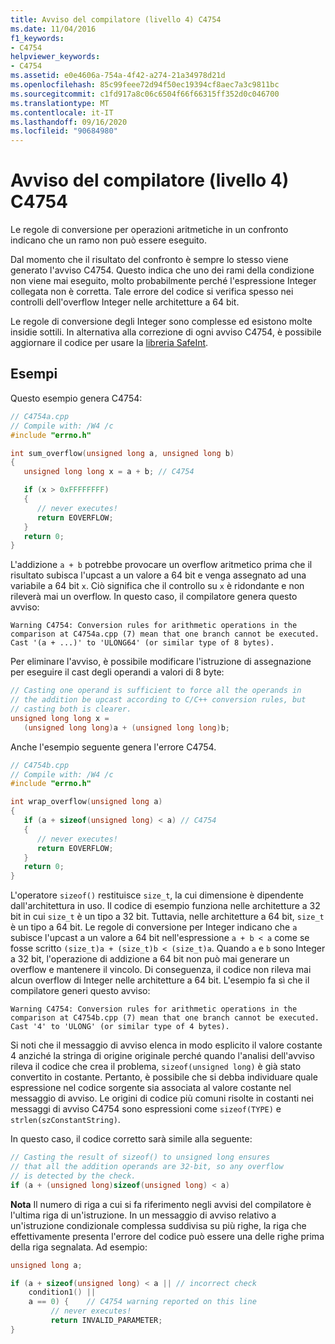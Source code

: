 ```yaml
---
title: Avviso del compilatore (livello 4) C4754
ms.date: 11/04/2016
f1_keywords:
- C4754
helpviewer_keywords:
- C4754
ms.assetid: e0e4606a-754a-4f42-a274-21a34978d21d
ms.openlocfilehash: 85c99feee72d94f50ec19394cf8aec7a3c9811bc
ms.sourcegitcommit: c1fd917a8c06c6504f66f66315ff352d0c046700
ms.translationtype: MT
ms.contentlocale: it-IT
ms.lasthandoff: 09/16/2020
ms.locfileid: "90684980"
---
```

# <a name="compiler-warning-level-4-c4754"></a>Avviso del compilatore (livello 4) C4754

Le regole di conversione per operazioni aritmetiche in un confronto indicano che un ramo non può essere eseguito.

Dal momento che il risultato del confronto è sempre lo stesso viene generato l'avviso C4754. Questo indica che uno dei rami della condizione non viene mai eseguito, molto probabilmente perché l'espressione Integer collegata non è corretta. Tale errore del codice si verifica spesso nei controlli dell'overflow Integer nelle architetture a 64 bit.

Le regole di conversione degli Integer sono complesse ed esistono molte insidie sottili. In alternativa alla correzione di ogni avviso C4754, è possibile aggiornare il codice per usare la [libreria SafeInt](../../safeint/safeint-library.md).

## <a name="examples"></a>Esempi

Questo esempio genera C4754:

```cpp
// C4754a.cpp
// Compile with: /W4 /c
#include "errno.h"

int sum_overflow(unsigned long a, unsigned long b)
{
   unsigned long long x = a + b; // C4754

   if (x > 0xFFFFFFFF)
   {
      // never executes!
      return EOVERFLOW;
   }
   return 0;
}
```

L'addizione `a + b` potrebbe provocare un overflow aritmetico prima che il risultato subisca l'upcast a un valore a 64 bit e venga assegnato ad una variabile a 64 bit `x`. Ciò significa che il controllo su `x` è ridondante e non rileverà mai un overflow. In questo caso, il compilatore genera questo avviso:

```Output
Warning C4754: Conversion rules for arithmetic operations in the comparison at C4754a.cpp (7) mean that one branch cannot be executed. Cast '(a + ...)' to 'ULONG64' (or similar type of 8 bytes).
```

Per eliminare l'avviso, è possibile modificare l'istruzione di assegnazione per eseguire il cast degli operandi a valori di 8 byte:

```cpp
// Casting one operand is sufficient to force all the operands in
// the addition be upcast according to C/C++ conversion rules, but
// casting both is clearer.
unsigned long long x =
   (unsigned long long)a + (unsigned long long)b;
```

Anche l'esempio seguente genera l'errore C4754.

```cpp
// C4754b.cpp
// Compile with: /W4 /c
#include "errno.h"

int wrap_overflow(unsigned long a)
{
   if (a + sizeof(unsigned long) < a) // C4754
   {
      // never executes!
      return EOVERFLOW;
   }
   return 0;
}
```

L'operatore `sizeof()` restituisce `size_t`, la cui dimensione è dipendente dall'architettura in uso. Il codice di esempio funziona nelle architetture a 32 bit in cui `size_t` è un tipo a 32 bit. Tuttavia, nelle architetture a 64 bit, `size_t` è un tipo a 64 bit. Le regole di conversione per Integer indicano che `a` subisce l'upcast a un valore a 64 bit nell'espressione `a + b < a` come se fosse scritto `(size_t)a + (size_t)b < (size_t)a`. Quando `a` e `b` sono Integer a 32 bit, l'operazione di addizione a 64 bit non può mai generare un overflow e mantenere il vincolo. Di conseguenza, il codice non rileva mai alcun overflow di Integer nelle architetture a 64 bit. L'esempio fa sì che il compilatore generi questo avviso:

```Output
Warning C4754: Conversion rules for arithmetic operations in the comparison at C4754b.cpp (7) mean that one branch cannot be executed. Cast '4' to 'ULONG' (or similar type of 4 bytes).
```

Si noti che il messaggio di avviso elenca in modo esplicito il valore costante 4 anziché la stringa di origine originale perché quando l'analisi dell'avviso rileva il codice che crea il problema, `sizeof(unsigned long)` è già stato convertito in costante. Pertanto, è possibile che si debba individuare quale espressione nel codice sorgente sia associata al valore costante nel messaggio di avviso. Le origini di codice più comuni risolte in costanti nei messaggi di avviso C4754 sono espressioni come `sizeof(TYPE)` e `strlen(szConstantString)`.

In questo caso, il codice corretto sarà simile alla seguente:

```cpp
// Casting the result of sizeof() to unsigned long ensures
// that all the addition operands are 32-bit, so any overflow
// is detected by the check.
if (a + (unsigned long)sizeof(unsigned long) < a)
```

**Nota** Il numero di riga a cui si fa riferimento negli avvisi del compilatore è l'ultima riga di un'istruzione. In un messaggio di avviso relativo a un'istruzione condizionale complessa suddivisa su più righe, la riga che effettivamente presenta l'errore del codice può essere una delle righe prima della riga segnalata. Ad esempio:

```cpp
unsigned long a;

if (a + sizeof(unsigned long) < a || // incorrect check
    condition1() ||
    a == 0) {    // C4754 warning reported on this line
         // never executes!
         return INVALID_PARAMETER;
}
```
